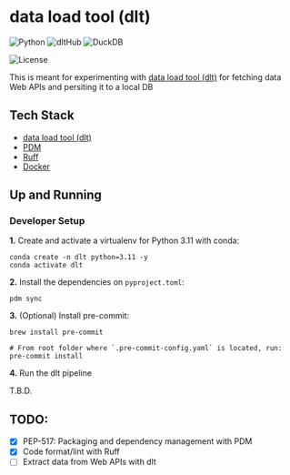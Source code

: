 # data load tool (dlt)

![Python](https://img.shields.io/badge/Python-3.10_|_3.11-4B8BBE.svg?style=flat&logo=python&logoColor=FFD43B&labelColor=306998)
![dltHub](https://img.shields.io/badge/dltHub-59C1D5?style=flat&logo=pandas&logoColor=C6D300&labelColor=59C1D5)
![DuckDB](https://img.shields.io/badge/DuckDB-black?style=flat&logo=duckdb&logoColor=FEF000&labelColor=black)

![License](https://img.shields.io/badge/license-CC--BY--SA--4.0-31393F?style=flat&logo=creativecommons&logoColor=black&labelColor=white)

This is meant for experimenting with [data load tool (dlt)](https://dlthub.com/) for fetching data Web APIs and persiting it to a local DB


## Tech Stack
- [data load tool (dlt)](https://dlthub.com/)
- [PDM](https://pdm-project.org/latest/usage/dependency/)
- [Ruff](https://docs.astral.sh/ruff/configuration/)
- [Docker](https://docs.docker.com/get-docker/)


## Up and Running

### Developer Setup

**1.** Create and activate a virtualenv for Python 3.11 with conda:
```shell
conda create -n dlt python=3.11 -y
conda activate dlt
```

**2.** Install the dependencies on `pyproject.toml`:
```shell
pdm sync
```

**3.** (Optional) Install pre-commit:
```shell
brew install pre-commit

# From root folder where `.pre-commit-config.yaml` is located, run:
pre-commit install
```

**4.** Run the dlt pipeline

T.B.D.


## TODO:
- [x] PEP-517: Packaging and dependency management with PDM
- [x] Code format/lint with Ruff
- [ ] Extract data from Web APIs with dlt
